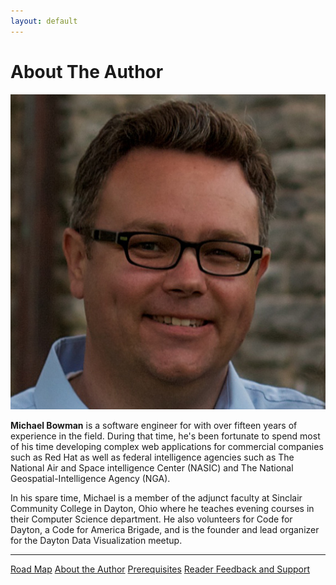 ```yaml
---
layout: default
---
```


# About The Author

<img src="michael.jpg" alt="Michael Bowman" class="author-headshot" />

**Michael Bowman** is a software engineer for with over fifteen years of experience
in the field. During that time, he's been fortunate to spend most of his time
developing complex web applications for commercial companies such as Red Hat as
well as federal intelligence agencies such as The National Air and Space
intelligence Center (NASIC) and The National Geospatial-Intelligence Agency
(NGA).

In his spare time, Michael is a member of the adjunct faculty at Sinclair
Community College in Dayton, Ohio where he teaches evening courses in their
Computer Science department. He also volunteers for Code for Dayton, a Code
for America Brigade, and is the founder and lead organizer for the Dayton
Data Visualization meetup.


* * *

<div class="chapter-toc">
    <a href="/chapter/00/index.html">Road Map</a>
    <a href="/chapter/00/author.html">About the Author</a>
    <a href="/chapter/00/prerequisites.html">Prerequisites</a>
    <a href="/chapter/00/feedback.html">Reader Feedback and Support</a>
</div>
